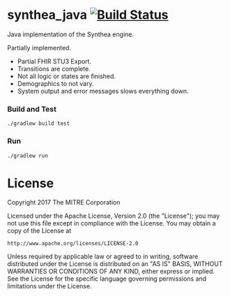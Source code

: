 # synthea_java [![Build Status](https://travis-ci.org/synthetichealth/synthea_java.svg?branch=master)](https://travis-ci.org/synthetichealth/synthea_java)
Java implementation of the Synthea engine.

Partially implemented.
- Partial FHIR STU3 Export.
- Transitions are complete.
- Not all logic or states are finished.
- Demographics to not vary.
- System output and error messages slows everything down.

### Build and Test
```
./gradlew build test
```

### Run
```
./gradlew run
```

# License

Copyright 2017 The MITRE Corporation

Licensed under the Apache License, Version 2.0 (the "License");
you may not use this file except in compliance with the License.
You may obtain a copy of the License at

    http://www.apache.org/licenses/LICENSE-2.0

Unless required by applicable law or agreed to in writing, software
distributed under the License is distributed on an "AS IS" BASIS,
WITHOUT WARRANTIES OR CONDITIONS OF ANY KIND, either express or implied.
See the License for the specific language governing permissions and
limitations under the License.
